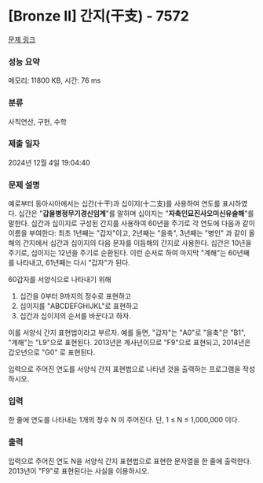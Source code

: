 # [Bronze II] 간지(干支) - 7572 

[문제 링크](https://www.acmicpc.net/problem/7572) 

### 성능 요약

메모리: 11800 KB, 시간: 76 ms

### 분류

사칙연산, 구현, 수학

### 제출 일자

2024년 12월 4일 19:04:40

### 문제 설명

<p>예로부터 동아시아에서는 십간(十干)과 십이지(十二支)를 사용하여 연도를 표시하였다. 십간은 "<strong>갑을병정무기경신임계</strong>"를 말하며 십이지는 "<strong>자축인묘진사오미신유술해</strong>"를 말한다. 십간과 십이지로 구성된 간지를 사용하여 60년을 주기로 각 연도에 다음과 같이 이름을 부여한다: 최초 1년째는 "갑자"이고, 2년째는 "을축", 3년째는 "병인" 과 같이 올해의 간지에서 십간과 십이지의 다음 문자를 이듬해의 간지로 사용한다. 십간은 10년을 주기로, 십이지는 12년을 주기로 순환된다. 이런 순서로 하여 마지막 "계해"는 60년째를 나타내고, 61년째는 다시 "갑자"가 된다.</p>

<p>60갑자를 서양식으로 나타내기 위해 </p>

<ol>
	<li>십간을 0부터 9까지의 정수로 표현하고 </li>
	<li>십이지를 "ABCDEFGHIJKL"로 표현하고</li>
	<li>십간과 십이지의 순서를 바꾼다고 하자.</li>
</ol>

<p>이를 서양식 간지 표현법이라고 부르자. 예를 들면, "갑자"는 "A0"로 "을축"은 "B1", "계해"는 "L9"으로 표현된다. 2013년은 계사년이므로 "F9"으로 표현되고, 2014년은 갑오년으로 "G0" 로 표현된다.</p>

<p>입력으로 주어진 연도를 서양식 간지 표현법으로 나타낸 것을 출력하는 프로그램을 작성하시오.</p>

### 입력 

 <p>한 줄에 연도를 나타내는 1개의 정수 N 이 주어진다. 단, 1 ≤ N ≤ 1,000,000 이다.</p>

### 출력 

 <p>입력으로 주어진 연도 N을 서양식 간지 표현법으로 표현한 문자열을 한 줄에 출력한다. 2013년이 "F9"로 표현된다는 사실을 이용하시오.</p>

